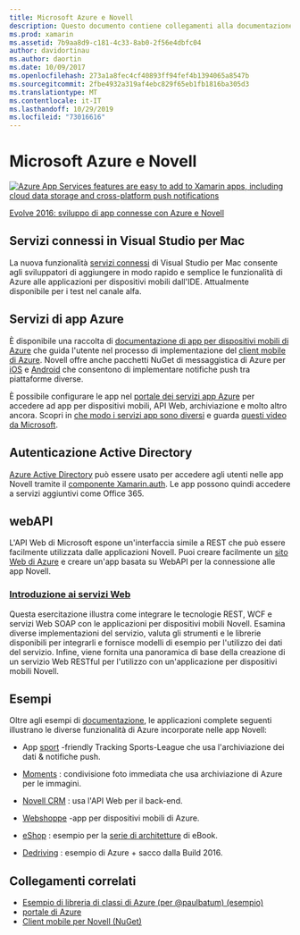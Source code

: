 ```yaml
---
title: Microsoft Azure e Novell
description: Questo documento contiene collegamenti alla documentazione relativa a Servizi connessi in Visual Studio per Mac, app per dispositivi mobili di Azure, autenticazione Active Directory e WebAPI.
ms.prod: xamarin
ms.assetid: 7b9aa8d9-c181-4c33-8ab0-2f56e4dbfc04
author: davidortinau
ms.author: daortin
ms.date: 10/09/2017
ms.openlocfilehash: 273a1a8fec4cf40893ff94fef4b1394065a8547b
ms.sourcegitcommit: 2fbe4932a319af4ebc829f65eb1fb1816ba305d3
ms.translationtype: MT
ms.contentlocale: it-IT
ms.lasthandoff: 10/29/2019
ms.locfileid: "73016616"
---
```

# <a name="microsoft-azure-and-xamarin"></a>Microsoft Azure e Novell

[![](images/evolve-mikej-azure-sml.png "Azure App Services features are easy to add to Xamarin apps, including cloud data storage and cross-platform push notifications")](https://evolve.xamarin.com/session/56ec886fde91c6253c277bc6)

[Evolve 2016: sviluppo di app connesse con Azure e Novell](https://evolve.xamarin.com/session/56ec886fde91c6253c277bc6)

## <a name="connected-services-in-visual-studio-for-mac"></a>Servizi connessi in Visual Studio per Mac

La nuova funzionalità [servizi connessi](connected-services.md) di Visual Studio per Mac consente agli sviluppatori di aggiungere in modo rapido e semplice le funzionalità di Azure alle applicazioni per dispositivi mobili dall'IDE. Attualmente disponibile per i test nel canale alfa.

## <a name="azure-app-services"></a>Servizi di app Azure

È disponibile una raccolta di [documentazione di app per dispositivi mobili di Azure](~/cross-platform/data-cloud/mobile-apps.md) che guida l'utente nel processo di implementazione del [client mobile di Azure](https://www.nuget.org/packages/Microsoft.Azure.Mobile.Client/).
Novell offre anche pacchetti NuGet di messaggistica di Azure per [iOS](https://www.nuget.org/packages/Xamarin.Azure.NotificationHubs.iOS/) e [Android](https://www.nuget.org/packages/Xamarin.Azure.NotificationHubs.Android/) che consentono di implementare notifiche push tra piattaforme diverse.

È possibile configurare le app nel [portale dei servizi app Azure](https://portal.azure.com/) per accedere ad app per dispositivi mobili, API Web, archiviazione e molto altro ancora. Scopri in [che modo i servizi app sono diversi](https://azure.microsoft.com/updates/whats-new-with-azure-app-service/) e guarda [questi video da Microsoft](https://azure.microsoft.com/campaigns/azure-march-announcement/).

## <a name="active-directory-authentication"></a>Autenticazione Active Directory

[Azure Active Directory](~/cross-platform/data-cloud/active-directory/index.md) può essere usato per accedere agli utenti nelle app Novell tramite il [componente Xamarin.auth](https://www.nuget.org/packages/Xamarin.Auth/).
Le app possono quindi accedere a servizi aggiuntivi come Office 365.

## <a name="webapi"></a>webAPI

L'API Web di Microsoft espone un'interfaccia simile a REST che può essere facilmente utilizzata dalle applicazioni Novell.
Puoi creare facilmente un [sito Web di Azure](https://trywebsites.azurewebsites.net/) e creare un'app basata su WebAPI per la connessione alle app Novell.

### <a name="introduction-to-web-servicescross-platformdata-cloudweb-servicesindexmd"></a>[Introduzione ai servizi Web](~/cross-platform/data-cloud/web-services/index.md)

Questa esercitazione illustra come integrare le tecnologie REST, WCF e servizi Web SOAP con le applicazioni per dispositivi mobili Novell. Esamina diverse implementazioni del servizio, valuta gli strumenti e le librerie disponibili per integrarli e fornisce modelli di esempio per l'utilizzo dei dati del servizio. Infine, viene fornita una panoramica di base della creazione di un servizio Web RESTful per l'utilizzo con un'applicazione per dispositivi mobili Novell.

## <a name="samples"></a>Esempi

Oltre agli esempi di [documentazione](https://github.com/xamarin/mobile-samples/tree/master/Azure), le applicazioni complete seguenti illustrano le diverse funzionalità di Azure incorporate nelle app Novell:

- App [sport](https://github.com/xamarin/Sport) -friendly Tracking Sports-League che usa l'archiviazione dei dati & notifiche push.
- [Moments](https://github.com/pierceboggan/Moments) : condivisione foto immediata che usa archiviazione di Azure per le immagini.
- [Novell CRM](https://github.com/xamarin/app-crm) : usa l'API Web per il back-end.
- [Webshoppe](https://github.com/jamesmontemagno/MyShoppe) -app per dispositivi mobili di Azure.

- [eShop](https://github.com/dotnet-architecture/eShopOnContainers) : esempio per la [serie di architetture](https://www.microsoft.com/net/learn/architecture) di eBook.
- [Dedriving](https://azure.microsoft.com/campaigns/mydriving/) : esempio di Azure + sacco dalla Build 2016.

## <a name="related-links"></a>Collegamenti correlati

- [Esempio di libreria di classi di Azure (per @paulbatum) (esempio)](https://github.com/paulbatum/mobile-services-xamarin-pcl)
- [portale di Azure](https://azure.microsoft.com/)
- [Client mobile per Novell (NuGet)](https://www.nuget.org/packages/Microsoft.Azure.Mobile.Client/)

